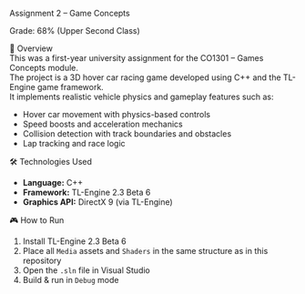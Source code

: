 Assignment 2 – Game Concepts  

Grade: 68% (Upper Second Class)  

📌 Overview  
This was a first-year university assignment for the CO1301 – Games Concepts module.  
The project is a 3D hover car racing game developed using C++ and the TL-Engine game framework.  
It implements realistic vehicle physics and gameplay features such as:  

- Hover car movement with physics-based controls  
- Speed boosts and acceleration mechanics  
- Collision detection with track boundaries and obstacles  
- Lap tracking and race logic  

🛠 Technologies Used  
- **Language:** C++  
- **Framework:** TL-Engine 2.3 Beta 6  
- **Graphics API:** DirectX 9 (via TL-Engine)  

🎮 How to Run  
1. Install TL-Engine 2.3 Beta 6  
2. Place all `Media` assets and `Shaders` in the same structure as in this repository  
3. Open the `.sln` file in Visual Studio  
4. Build & run in `Debug` mode
